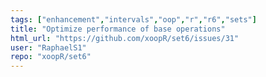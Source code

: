 ```yaml
---
tags: ["enhancement","intervals","oop","r","r6","sets"]
title: "Optimize performance of base operations"
html_url: "https://github.com/xoopR/set6/issues/31"
user: "RaphaelS1"
repo: "xoopR/set6"
---
```


